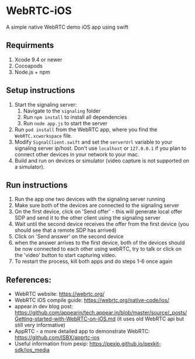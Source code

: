 # WebRTC-iOS
A simple native WebRTC demo iOS app using swift 

## Requirments
1. Xcode 9.4 or newer
2. Cocoapods
3. Node.js + npm


## Setup instructions
1. Start the signaling server:
    1. Navigate to the `signaling` folder
    2. Run `npm install` to install all dependencies
    3. Run `node app.js` to start the server
2. Run `pod install` from the WebRTC app, where you find the `WebRTC.xcworkspace` file.
3. Modify `SignalClient.swift` and set the `serverUrl` variable to your signaling server ip/host. Don't use `localhost` or `127.0.0.1` if you plan to connect other devices in your network to your mac.
4. Build and run on devices or simulator (video capture is not supported on a simulator).

## Run instructions
1. Run the app one two devices with the signaling server running
2. Make sure both of the devices are connected to the signaling server
3. On the first device, click on 'Send offer' - this will generate local offer SDP and send it to the other client using the signaling server
4. Wait until the second device receives the offer from the first device (you should see that a remote SDP has arrived)
5. Click on 'Send answer' on the second device
6. when the answer arrives to the first device, both of the devices should be now connected to each other using webRTC, try to talk or click on the 'video' button to start capturing video.
7. To restart the process, kill both apps and do steps 1-6 once again

## References:
* WebRTC website: https://webrtc.org/
* WebRTC iOS compile guide: https://webrtc.org/native-code/ios/
* appear.in dev blog post: https://github.com/appearin/tech.appear.in/blob/master/source/_posts/Getting-started-with-WebRTC-on-iOS.md (it uses old WebRTC api but still very informative)
* AppRTC - a more detailed app to demonstrate WebRTC: https://github.com/ISBX/apprtc-ios
* Useful information from pexip: https://pexip.github.io/pexkit-sdk/ios_media
